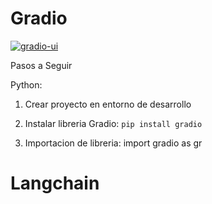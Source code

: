 # Gradio

[![gradio-ui](https://github.com/gradio-app/gradio/actions/workflows/ui.yml/badge.svg)](https://github.com/gradio-app/gradio/actions/workflows/ui.yml)  

Pasos a Seguir

Python:

1. Crear proyecto en entorno de desarrollo
2. Instalar libreria Gradio:
  `pip install gradio`

4. Importacion de libreria: 
   import gradio as gr




# Langchain
